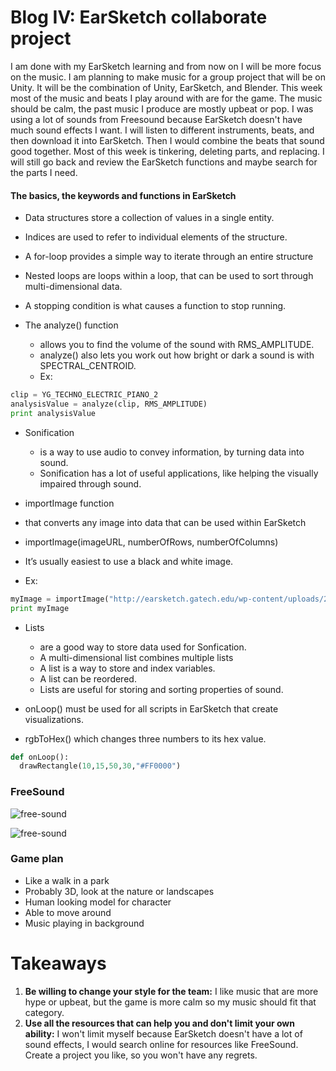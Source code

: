 # Blog IV: EarSketch collaborate project

I am done with my EarSketch learning and from now on I will be more focus on the music. I am planning to make music for a group project
that will be on Unity. It will be the combination of Unity, EarSketch, and Blender. This week most of the music and beats I play around with are for the game. The music should be calm, the past music I produce are mostly upbeat or pop. I was using a lot of sounds from Freesound because EarSketch doesn't have much sound effects I want. I will listen to different instruments, beats, and then download it into EarSketch. Then I would combine the beats that sound good together. Most of this week is tinkering, deleting parts, and replacing. I will still go back and review the EarSketch functions and maybe search for the parts I need. 

#### The basics, the keywords and functions in EarSketch
+ Data structures store a collection of values in a single entity. 
+ Indices are used to refer to individual elements of the structure. 

+ A for-loop provides a simple way to iterate through an entire structure

+ Nested loops are loops within a loop, that can be used to sort through multi-dimensional data.

+ A stopping condition is what causes a function to stop running.

+ The analyze() function 
  + allows you to find the volume of the sound with RMS_AMPLITUDE. 
  + analyze() also lets you work out how bright or dark a sound is with SPECTRAL_CENTROID. 
  + Ex:
```python
clip = YG_TECHNO_ELECTRIC_PIANO_2
analysisValue = analyze(clip, RMS_AMPLITUDE)
print analysisValue
```

+ Sonification 
  + is a way to use audio to convey information, by turning data into sound. 
  + Sonification has a lot of useful applications, like helping the visually impaired through sound. 

+  importImage function 
  + that converts any image into data that can be used within EarSketch
  + importImage(imageURL, numberOfRows, numberOfColumns)
  + It’s usually easiest to use a black and white image.
  + Ex: 
```python
myImage = importImage("http://earsketch.gatech.edu/wp-content/uploads/2013/03/grid_zoomed.png", 8, 8)
print myImage
```

+ Lists 
  + are a good way to store data used for Sonfication.
  + A multi-dimensional list combines multiple lists
  + A list is a way to store and index variables.
  + A list can be reordered.
  + Lists are useful for storing and sorting properties of sound.
  
+ onLoop() must be used for all scripts in EarSketch that create visualizations.
+ rgbToHex() which changes three numbers to its hex value.

```python
def onLoop():
  drawRectangle(10,15,50,30,"#FF0000")
```
### FreeSound

![free-sound](https://upload.wikimedia.org/wikipedia/commons/3/3c/Freesound_project_website_logo.png)

![free-sound](https://d2.alternativeto.net/dist/s/2fc76370-86f9-e011-98e6-0025902c7e73_1_full.png?format=jpg&width=1600&height=1600&mode=min&upscale=false)

### Game plan
+ Like a walk in a park
+ Probably 3D, look at the nature or landscapes
+ Human looking model for character
+ Able to move around
+ Music playing in background


# Takeaways
1. **Be willing to change your style for the team:** I like music that are more hype or upbeat, but the game is more calm so my music should fit that category.
2. **Use all the resources that can help you and don't limit your own ability:** I won't limit myself because EarSketch doesn't have a lot of sound effects, I would search online for resources like FreeSound. Create a project you like, so you won't have any regrets.


